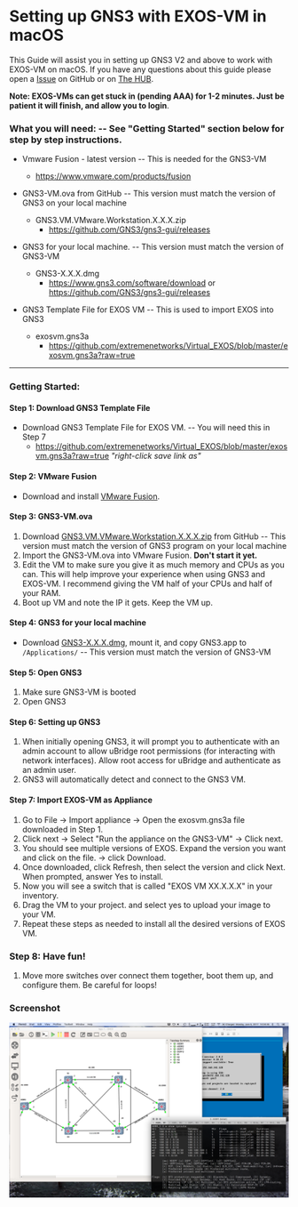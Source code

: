 # Setting up GNS3 with EXOS-VM in macOS
This Guide will assist you in setting up GNS3 V2 and above to work with EXOS-VM on macOS.  If you have any questions about this guide please open a [Issue](https://github.com/extremenetworks/Virtual_EXOS/issues/new) on GitHub or on  [The HUB](http://community.extremenetworks.com/).  

**Note: EXOS-VMs can get stuck in (pending AAA) for 1-2 minutes.  Just be patient it will finish, and allow you to login**.

### What you will need: -- See "Getting Started" section below for step by step instructions.
* Vmware Fusion - latest version  --  This is needed for the GNS3-VM
 	* https://www.vmware.com/products/fusion
	
* GNS3-VM.ova from GitHub  --  This version must match the version of GNS3 on your local machine
 	* GNS3.VM.VMware.Workstation.X.X.X.zip
 		*  https://github.com/GNS3/gns3-gui/releases

* GNS3 for your local machine.  -- This version must match the version of GNS3-VM
 	*  GNS3-X.X.X.dmg
 		*  https://www.gns3.com/software/download or https://github.com/GNS3/gns3-gui/releases

* GNS3 Template File for EXOS VM  -- This is used to import EXOS into GNS3
	* exosvm.gns3a
		* https://github.com/extremenetworks/Virtual_EXOS/blob/master/exosvm.gns3a?raw=true

------
### Getting Started:

#### Step 1: Download GNS3 Template File
* Download GNS3 Template File for EXOS VM.  --  You will need this in Step 7  
	* https://github.com/extremenetworks/Virtual_EXOS/blob/master/exosvm.gns3a?raw=true  *"right-click save link as"*

#### Step 2: VMware Fusion

* Download and install [VMware Fusion](https://www.vmware.com/products/fusion). 

#### Step 3: GNS3-VM.ova
1.  Download [GNS3.VM.VMware.Workstation.X.X.X.zip](https://github.com/GNS3/gns3-gui/releases) from GitHub  -- This version must match the version of GNS3 program on your local machine
2.  Import the GNS3-VM.ova into VMware Fusion.  **Don't start it yet.**
3.  Edit the VM to make sure you give it as much memory and CPUs as you can.  This will help improve your experience when using GNS3 and EXOS-VM.  I recommend giving the VM half of your CPUs and half of your RAM.
4. Boot up VM and note the IP it gets.  Keep the VM up.

#### Step 4: GNS3 for your local machine
* Download [GNS3-X.X.X.dmg](https://www.gns3.com/software/download), mount it, and copy GNS3.app to `/Applications/`  -- This version must match the version of GNS3-VM

#### Step 5: Open GNS3
1. Make sure GNS3-VM is booted
2. Open GNS3

#### Step 6: Setting up GNS3
1. When initially opening GNS3, it will prompt you to authenticate with an admin account to allow uBridge root permissions (for interacting with network interfaces). Allow root access for uBridge and authenticate as an admin user.
2. GNS3 will automatically detect and connect to the GNS3 VM.


#### Step 7: Import EXOS-VM as Appliance 
1. Go to File -> Import appliance -> Open the exosvm.gns3a file downloaded in Step 1.
2. Click next -> Select "Run the appliance on the GNS3-VM" -> Click next.
3. You should see multiple versions of EXOS.  Expand the version you want and click on the file. -> click Download.
4. Once downloaded, click Refresh, then select the version and click Next. When prompted, answer Yes to install.
5. Now you will see a switch that is called "EXOS VM XX.X.X.X" in your inventory.
6. Drag the VM to your project. and select yes to upload your image to your VM.
7. Repeat these steps as needed to install all the desired versions of EXOS VM.

### Step 8: Have fun!
1. Move more switches over connect them together, boot them up, and configure them.  Be careful for loops!

### Screenshot

<img src="GNS3_macOS.png">
